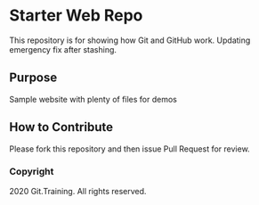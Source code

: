 # Starter Web Repo

This repository is for showing how Git and GitHub work. Updating emergency fix after stashing.
## Purpose

Sample website with plenty of files for demos

## How to Contribute

Please fork this repository and then issue Pull Request for review.

### Copyright 

2020 Git.Training. All rights reserved.